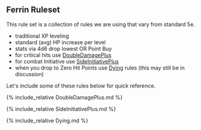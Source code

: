 ## Ferrin Ruleset

This rule set is a collection of rules we are using that vary from standard 5e.

- traditional XP leveling
- standard (avg) HP increase per level
- stats via 4d6 drop lowest OR Point Buy
- for critical hits use [DoubleDamagePlus](DoubleDamagePlus.md)
- for combat Initiative use [SideInitiativePlus](SideInitiativePlus.md)
- when you drop to Zero Hit Points use [Dying](Dying.md) rules (this may still be in discussion)

Let's include some of these rules below for quick reference. 

{% include_relative DoubleDamagePlus.md %} 

{% include_relative SideInitiativePlus.md %} 

{% include_relative Dying.md %} 
